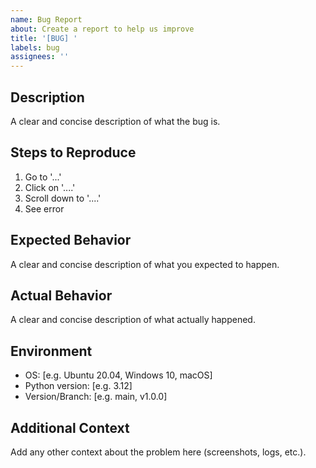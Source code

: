 ```yaml
---
name: Bug Report
about: Create a report to help us improve
title: '[BUG] '
labels: bug
assignees: ''
---
```


## Description

A clear and concise description of what the bug is.

## Steps to Reproduce

1. Go to '...'
1. Click on '....'
1. Scroll down to '....'
1. See error

## Expected Behavior

A clear and concise description of what you expected to happen.

## Actual Behavior

A clear and concise description of what actually happened.

## Environment

- OS: [e.g. Ubuntu 20.04, Windows 10, macOS]
- Python version: [e.g. 3.12]
- Version/Branch: [e.g. main, v1.0.0]

## Additional Context

Add any other context about the problem here (screenshots, logs, etc.).
